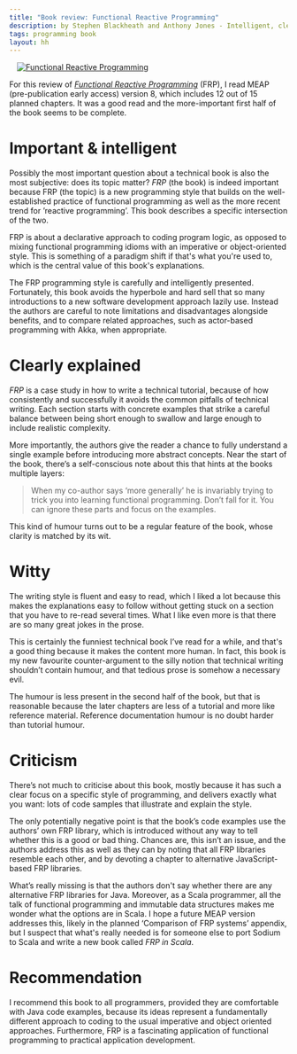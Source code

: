 ```yaml
---
title: "Book review: Functional Reactive Programming"
description: by Stephen Blackheath and Anthony Jones - Intelligent, clear and witty
tags: programming book
layout: hh
---
```


<a class="pull-right" href="http://www.manning.com/blackheath/" style="margin-left:1em"><img src="functional-reactive-programming.jpg" alt="Functional Reactive Programming"> </a>

For this review of [_Functional Reactive Programming_](http://www.manning.com/blackheath/) (FRP), I read MEAP (pre-publication early access) version 8, which includes 12 out of 15 planned chapters. It was a good read and the more-important first half of the book seems to be complete.

# Important & intelligent

Possibly the most important question about a technical book is also the most subjective: does its topic matter? _FRP_ (the book) is indeed important because FRP (the topic) is a new programming style that builds on the well-established practice of functional programming as well as the more recent trend for ’reactive programming’. This book describes a specific intersection of the two. 

FRP is about a declarative approach to coding program logic, as opposed to mixing functional programming idioms with an imperative or object-oriented style. This is something of a paradigm shift if that's what you're used to, which is the central value of this book's explanations.

The FRP programming style is carefully and intelligently presented. Fortunately,  this book avoids the hyperbole and hard sell that so many introductions to a new software development approach lazily use. Instead the authors are careful to note limitations and disadvantages alongside benefits, and to compare related approaches, such as actor-based programming with Akka, when appropriate. 

# Clearly explained

_FRP_ is a case study in how to write a technical tutorial, because of how consistently and successfully it avoids the common pitfalls of technical writing. Each section starts with concrete examples that strike a careful balance between being short enough to swallow and large enough to include realistic complexity. 

More importantly, the authors give the reader a chance to fully understand a single example before introducing more abstract concepts. Near the start of the book, there’s a self-conscious note about this that hints at the books multiple layers:

> When my co-author says ‘more generally’ he is invariably trying to trick you into learning functional programming. Don’t fall for it. You can ignore these parts and focus on the examples.

This kind of humour turns out to be a regular feature of the book, whose clarity is matched by its wit.

# Witty

The writing style is fluent and easy to read, which I liked a lot because this makes the explanations easy to follow without getting stuck on a section that you have to re-read several times. What I like even more is that there are so many great jokes in the prose.

This is certainly the funniest technical book I’ve read for a while, and that's a good thing because it makes the content more human. In fact, this book is my new favourite counter-argument to the silly notion that technical writing shouldn’t contain humour, and that tedious prose is somehow a necessary evil.

The humour is less present in the second half of the book, but that is reasonable because the later chapters are less of a tutorial and more like reference material. Reference documentation humour is no doubt harder than tutorial humour.

# Criticism

There’s not much to criticise about this book, mostly because it has such a clear focus on a specific style of programming, and delivers exactly what you want: lots of code samples that illustrate and explain the style.

The only potentially negative point is that the book’s code examples use the authors’ own FRP library, which is introduced without any way to tell whether this is a good or bad thing. Chances are, this isn’t an issue, and the authors address this as well as they can by noting that all FRP libraries resemble each other, and by devoting a chapter to alternative JavaScript-based FRP libraries.

What’s really missing is that the authors don't say whether there are any alternative FRP libraries for Java. Moreover, as a Scala programmer, all the talk of functional programming and immutable data structures makes me wonder what the options are in Scala. I hope a future MEAP version addresses this, likely in the planned ‘Comparison of FRP systems’ appendix, but I suspect that what's really needed is for someone else to port Sodium to Scala and write a new book called _FRP in Scala_.

# Recommendation

I recommend this book to all programmers, provided they are comfortable with Java code examples, because its ideas represent a fundamentally different approach to coding to the usual imperative and object oriented approaches. Furthermore, FRP is a fascinating application of functional programming to practical application development.
